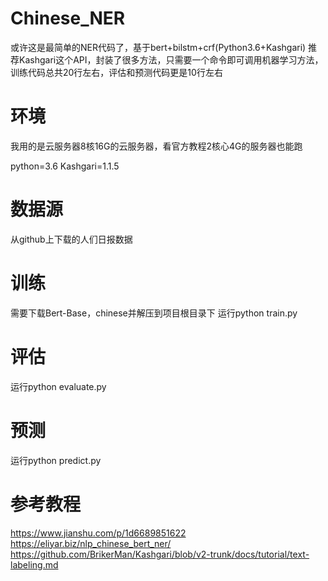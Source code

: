 # Chinese_NER
或许这是最简单的NER代码了，基于bert+bilstm+crf(Python3.6+Kashgari)
推荐Kashgari这个API，封装了很多方法，只需要一个命令即可调用机器学习方法，训练代码总共20行左右，评估和预测代码更是10行左右

# 环境
我用的是云服务器8核16G的云服务器，看官方教程2核心4G的服务器也能跑

python=3.6
Kashgari=1.1.5

# 数据源
从github上下载的人们日报数据

# 训练
需要下载Bert-Base，chinese并解压到项目根目录下
运行python train.py

# 评估
运行python evaluate.py

# 预测
运行python predict.py

# 参考教程
https://www.jianshu.com/p/1d6689851622
https://eliyar.biz/nlp_chinese_bert_ner/
https://github.com/BrikerMan/Kashgari/blob/v2-trunk/docs/tutorial/text-labeling.md
